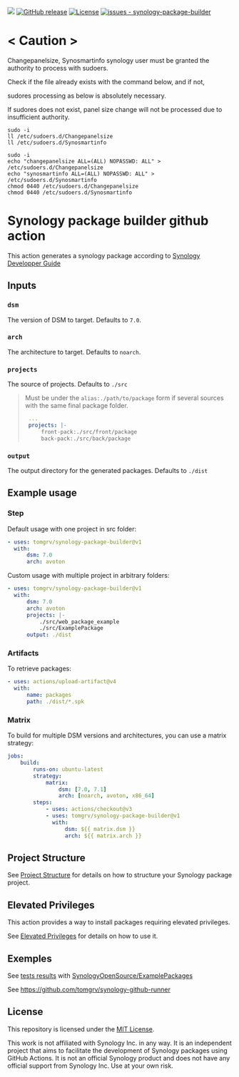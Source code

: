 <!-- @format -->

[![](https://img.shields.io/static/v1?label=Sponsor&message=%E2%9D%A4&logo=GitHub&color=%23fe8e86)](https://github.com/sponsors/PeterSuh-Q3)
[![GitHub release](https://img.shields.io/github/release/PeterSuh-Q3/synology-package-builder?include_prereleases=&sort=semver&color=blue)](https://github.com/tomgrv/synology-package-builder/releases/)
[![License](https://img.shields.io/badge/License-MIT-blue)](#license)
[![issues - synology-package-builder](https://img.shields.io/github/issues/tomgrv/synology-package-builder)](https://github.com/tomgrv/synology-package-builder/issues)

# < Caution >

Changepanelsize, Synosmartinfo synology user must be granted the authority to process with sudoers.

Check if the file already exists with the command below, and if not,

sudores processing as below is absolutely necessary.

If sudores does not exist, panel size change will not be processed due to insufficient authority.


```
sudo -i
ll /etc/sudoers.d/Changepanelsize
ll /etc/sudoers.d/Synosmartinfo
```

```
sudo -i
echo "changepanelsize ALL=(ALL) NOPASSWD: ALL" > /etc/sudoers.d/Changepanelsize
echo "synosmartinfo ALL=(ALL) NOPASSWD: ALL" > /etc/sudoers.d/Synosmartinfo
chmod 0440 /etc/sudoers.d/Changepanelsize
chmod 0440 /etc/sudoers.d/Synosmartinfo
```

# Synology package builder github action

This action generates a synology package according to [Synology Developper Guide](https://help.synology.com/developer-guide/getting_started/first_package.html)

## Inputs

### `dsm`

The version of DSM to target. Defaults to `7.0`.

### `arch`

The architecture to target. Defaults to `noarch`.

### `projects`

The source of projects. Defaults to `./src`

> Must be under the `alias:./path/to/package` form if several sources with the same final package folder.
>
> ```yml
>  ...
>  projects: |-
>      front-pack:./src/front/package
>      back-pack:./src/back/package
> ```

### `output`

The output directory for the generated packages. Defaults to `./dist`

## Example usage

### Step

Default usage with one project in src folder:

```yml
- uses: tomgrv/synology-package-builder@v1
  with:
      dsm: 7.0
      arch: avoton
```

Custom usage with multiple project in arbitrary folders:

```yml
- uses: tomgrv/synology-package-builder@v1
  with:
      dsm: 7.0
      arch: avoton
      projects: |-
          ./src/web_package_example
          ./src/ExamplePackage
      output: ./dist
```

### Artifacts

To retrieve packages:

```yml
- uses: actions/upload-artifact@v4
  with:
      name: packages
      path: ./dist/*.spk
```

### Matrix

To build for multiple DSM versions and architectures, you can use a matrix strategy:

```yml
jobs:
    build:
        runs-on: ubuntu-latest
        strategy:
            matrix:
                dsm: [7.0, 7.1]
                arch: [noarch, avoton, x86_64]
        steps:
            - uses: actions/checkout@v3
            - uses: tomgrv/synology-package-builder@v1
              with:
                  dsm: ${{ matrix.dsm }}
                  arch: ${{ matrix.arch }}
```

## Project Structure

See [Project Structure](./doc/structure.md) for details on how to structure your Synology package project.

## Elevated Privileges

This action provides a way to install packages requiring elevated privileges.

See [Elevated Privileges](./doc/elevated.md) for details on how to use it.

## Exemples

See [tests results](https://github.com/tomgrv/synology-package-builder/actions/workflows/test.yaml) with [SynologyOpenSource/ExamplePackages](https://github.com/SynologyOpenSource/ExamplePackages)

See https://github.com/tomgrv/synology-github-runner

## License

This repository is licensed under the [MIT License](LICENSE).

This work is not affiliated with Synology Inc. in any way. It is an independent project that aims to facilitate the development of Synology packages using GitHub Actions. It is not an official Synology product and does not have any official support from Synology Inc. Use at your own risk.
